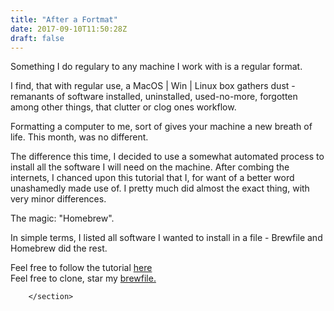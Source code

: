 ```yaml
---
title: "After a Fortmat"
date: 2017-09-10T11:50:28Z
draft: false
---
```


<section class="post-content">
            <p>Something I do regulary to any machine I work with is a regular format.</p>
<p>I find, that with regular use, a MacOS | Win | Linux box gathers dust - remanants of software installed, uninstalled, used-no-more, forgotten among other things, that clutter or clog ones workflow.</p>
<p>Formatting a computer to me, sort of gives your machine a new breath of life. This month, was no different.</p>
<p>The difference this time, I decided to use a somewhat automated process to install all the software I will need on the machine. After combing the internets, I chanced upon this tutorial that I, for want of a better word unashamedly made use of. I pretty much did almost the exact thing, with very minor differences.</p>
<p>The magic: "Homebrew".</p>
<p>In simple terms, I listed all software I wanted to install in a file - Brewfile and Homebrew did the rest.</p>
<p>Feel free to follow the tutorial <a href="https://www.taniarascia.com/setting-up-a-brand-new-mac-for-development/">here</a><br>
Feel free to clone, star my <a href="https://github.com/JeanHuit/macSetup">brewfile.</a></p>

        </section>